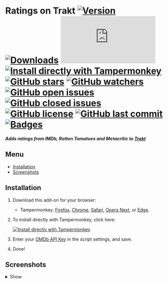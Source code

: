 # Ratings on Trakt [![Version][version]][1] [![Downloads][downloads]][1] [![Size][size]][1] [![Install directly with Tampermonkey][tampermonkey]][2] [![GitHub stars][stars]][3] [![GitHub watchers][watchers]][4] [![GitHub open issues][open issues]][5] [![GitHub closed issues][closed issues]][5] [![GitHub license][license]][6] [![GitHub last commit][last commit]][7] [![Badges][badges]][1]
**_Adds ratings from IMDb, Rotten Tomatoes and Metacritic to  [Trakt]_**

## Menu
* [Installation]
* [Screenshots]

## Installation
1. Download this add-on for your browser:
    * Tampermonkey: [Firefox], [Chrome], [Safari], [Opera Next], or [Edge].
2. To install directly with Tampermonkey, click here:</br>

    [![Install directly with Tampermonkey][Ratings on Trakt]][2]</br>
3. Enter your [OMDb API Key][8] in the script settings, and save.
4. Done!


## Screenshots
<details><summary>Show</summary>

Before: [![Before]][Screenshots]
After: [![After]][Screenshots]
</details>

[version]: https://flat.badgen.net/badge/version/1.0.0/ED1C24
[1]: #
[downloads]: https://flat.badgen.net/runkit/ratings-on-trakt-downloads-xw1ittwiztu8
[size]: https://flat.badgen.net/badgesize/normal/iFelix18/Darkt/master/userscripts/ratings-on-trakt.user.js
[tampermonkey]: https://flat.badgen.net/badge/install%20directly%20with/Tampermonkey/00ADAD "Click here!"
[2]: http://bit.ly/InstallRatingsOnTrakt
[stars]: https://flat.badgen.net/github/stars/iFelix18/Darkt
[3]: https://github.com/iFelix18/Darkt/stargazers
[watchers]: https://flat.badgen.net/github/watchers/iFelix18/Darkt
[4]: https://github.com/iFelix18/Darkt/watchers
[open issues]: https://flat.badgen.net/github/open-issues/iFelix18/Darkt
[closed issues]: https://flat.badgen.net/github/closed-issues/iFelix18/Darkt
[5]: https://github.com/iFelix18/Darkt/issues
[license]: https://flat.badgen.net/github/license/iFelix18/Darkt
[6]: https://creativecommons.org/licenses/by-sa/4.0/
[last commit]: https://flat.badgen.net/github/last-commit/iFelix18/Darkt
[7]: https://github.com/iFelix18/Darkt/commits/master
[badges]: https://flat.badgen.net/badge/amount%20of%20badges/11/orange

[Trakt]: https://trakt.tv

[Installation]: README.md#installation
[Screenshots]: README.md#screenshots

[Firefox]: https://addons.mozilla.org/en-US/firefox/addon/tampermonkey/
[Chrome]: https://chrome.google.com/webstore/detail/dhdgffkkebhmkfjojejmpbldmpobfkfo
[Safari]: https://safari-extensions.apple.com/details/?id=net.tampermonkey.safari-G3XV72R5TC
[Opera Next]: https://addons.opera.com/en/extensions/details/tampermonkey-beta/
[Edge]: https://www.microsoft.com/store/apps/9NBLGGH5162S

[Ratings on Trakt]: https://flat.badgen.net/badge/Ratings%20on%20Trakt/install/00ADAD "Click here!"

[8]: https://www.omdbapi.com/apikey.aspx

[Before]: https://i.imgur.com/60VLj5m.png "Before"
[After]: https://i.imgur.com/xi2QUCm.png "After"
